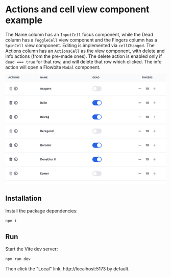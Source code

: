 # Actions and cell view component example

The Name column has an ```InputCell``` focus component, while the Dead column has a ```ToggleCell``` view component and the Fingers column has a ```SpinCell``` view component. Editing is implemented via ```cellChanged```. The Actions column has an ```ActionsCell``` as the view component, with delete and info actions (from the pre-made ones). The delete action is enabled only if ```dead === true``` for that row, and will delete that row which clicked. The info action will open a Flowbite ```Modal``` component.

![](../../screenshot-04.png)

## Installation

Install the package dependencies:

```sh
npm i
```

## Run

Start the Vite dev server:
```sh
npm run dev
```

Then click the "Local" link, http://localhost:5173 by default.
